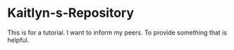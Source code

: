 # Kaitlyn-s-Repository
This is for a tutorial. 
I want to inform my peers. 
To provide something that is helpful. 
